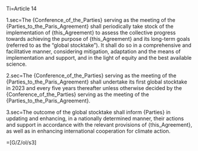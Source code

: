 Ti=Article 14

1.sec=The {Conference_of_the_Parties} serving as the meeting of the {Parties_to_the_Paris_Agreement} shall periodically take stock of the implementation of {this_Agreement} to assess the collective progress towards achieving the purpose of {this_Agreement} and its long-term goals (referred to as the “global stocktake”). It shall do so in a comprehensive and facilitative manner, considering mitigation, adaptation and the means of implementation and support, and in the light of equity and the best available science.

2.sec=The {Conference_of_the_Parties} serving as the meeting of the {Parties_to_the_Paris_Agreement} shall undertake its first global stocktake in 2023 and every five years thereafter unless otherwise decided by the {Conference_of_the_Parties} serving as the meeting of the {Parties_to_the_Paris_Agreement}.

3.sec=The outcome of the global stocktake shall inform {Parties} in updating and enhancing, in a nationally determined manner, their actions and support in accordance with the relevant provisions of {this_Agreement}, as well as in enhancing international cooperation for climate action.

=[G/Z/ol/s3]

